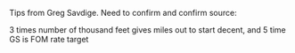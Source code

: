 Tips from Greg Savdige. Need to confirm and confirm source:

3 times number of thousand feet gives miles out to start decent, and 5 time GS is FOM rate target
